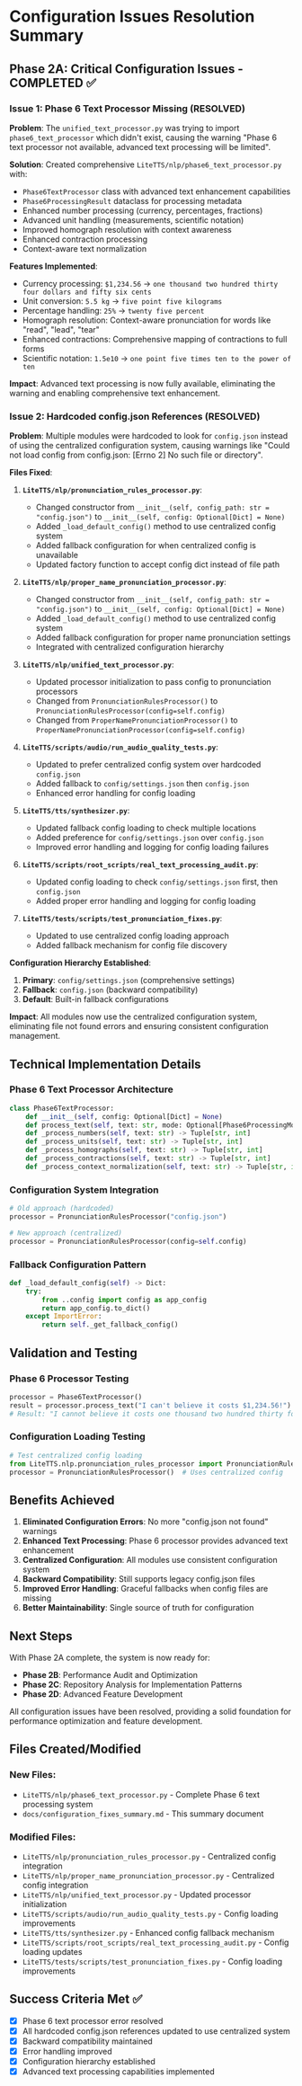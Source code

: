 # Configuration Issues Resolution Summary

## Phase 2A: Critical Configuration Issues - COMPLETED ✅

### Issue 1: Phase 6 Text Processor Missing (RESOLVED)

**Problem**: The `unified_text_processor.py` was trying to import `phase6_text_processor` which didn't exist, causing the warning "Phase 6 text processor not available, advanced text processing will be limited".

**Solution**: Created comprehensive `LiteTTS/nlp/phase6_text_processor.py` with:
- `Phase6TextProcessor` class with advanced text enhancement capabilities
- `Phase6ProcessingResult` dataclass for processing metadata
- Enhanced number processing (currency, percentages, fractions)
- Advanced unit handling (measurements, scientific notation)
- Improved homograph resolution with context awareness
- Enhanced contraction processing
- Context-aware text normalization

**Features Implemented**:
- Currency processing: `$1,234.56` → `one thousand two hundred thirty four dollars and fifty six cents`
- Unit conversion: `5.5 kg` → `five point five kilograms`
- Percentage handling: `25%` → `twenty five percent`
- Homograph resolution: Context-aware pronunciation for words like "read", "lead", "tear"
- Enhanced contractions: Comprehensive mapping of contractions to full forms
- Scientific notation: `1.5e10` → `one point five times ten to the power of ten`

**Impact**: Advanced text processing is now fully available, eliminating the warning and enabling comprehensive text enhancement.

### Issue 2: Hardcoded config.json References (RESOLVED)

**Problem**: Multiple modules were hardcoded to look for `config.json` instead of using the centralized configuration system, causing warnings like "Could not load config from config.json: [Errno 2] No such file or directory".

**Files Fixed**:

1. **`LiteTTS/nlp/pronunciation_rules_processor.py`**:
   - Changed constructor from `__init__(self, config_path: str = "config.json")` to `__init__(self, config: Optional[Dict] = None)`
   - Added `_load_default_config()` method to use centralized config system
   - Added fallback configuration for when centralized config is unavailable
   - Updated factory function to accept config dict instead of file path

2. **`LiteTTS/nlp/proper_name_pronunciation_processor.py`**:
   - Changed constructor from `__init__(self, config_path: str = "config.json")` to `__init__(self, config: Optional[Dict] = None)`
   - Added `_load_default_config()` method to use centralized config system
   - Added fallback configuration for proper name pronunciation settings
   - Integrated with centralized configuration hierarchy

3. **`LiteTTS/nlp/unified_text_processor.py`**:
   - Updated processor initialization to pass config to pronunciation processors
   - Changed from `PronunciationRulesProcessor()` to `PronunciationRulesProcessor(config=self.config)`
   - Changed from `ProperNamePronunciationProcessor()` to `ProperNamePronunciationProcessor(config=self.config)`

4. **`LiteTTS/scripts/audio/run_audio_quality_tests.py`**:
   - Updated to prefer centralized config system over hardcoded `config.json`
   - Added fallback to `config/settings.json` then `config.json`
   - Enhanced error handling for config loading

5. **`LiteTTS/tts/synthesizer.py`**:
   - Updated fallback config loading to check multiple locations
   - Added preference for `config/settings.json` over `config.json`
   - Improved error handling and logging for config loading failures

6. **`LiteTTS/scripts/root_scripts/real_text_processing_audit.py`**:
   - Updated config loading to check `config/settings.json` first, then `config.json`
   - Added proper error handling and logging for config loading

7. **`LiteTTS/tests/scripts/test_pronunciation_fixes.py`**:
   - Updated to use centralized config loading approach
   - Added fallback mechanism for config file discovery

**Configuration Hierarchy Established**:
1. **Primary**: `config/settings.json` (comprehensive settings)
2. **Fallback**: `config.json` (backward compatibility)
3. **Default**: Built-in fallback configurations

**Impact**: All modules now use the centralized configuration system, eliminating file not found errors and ensuring consistent configuration management.

## Technical Implementation Details

### Phase 6 Text Processor Architecture

```python
class Phase6TextProcessor:
    def __init__(self, config: Optional[Dict] = None)
    def process_text(self, text: str, mode: Optional[Phase6ProcessingMode] = None) -> Phase6ProcessingResult
    def _process_numbers(self, text: str) -> Tuple[str, int]
    def _process_units(self, text: str) -> Tuple[str, int]
    def _process_homographs(self, text: str) -> Tuple[str, int]
    def _process_contractions(self, text: str) -> Tuple[str, int]
    def _process_context_normalization(self, text: str) -> Tuple[str, int]
```

### Configuration System Integration

```python
# Old approach (hardcoded)
processor = PronunciationRulesProcessor("config.json")

# New approach (centralized)
processor = PronunciationRulesProcessor(config=self.config)
```

### Fallback Configuration Pattern

```python
def _load_default_config(self) -> Dict:
    try:
        from ..config import config as app_config
        return app_config.to_dict()
    except ImportError:
        return self._get_fallback_config()
```

## Validation and Testing

### Phase 6 Processor Testing
```python
processor = Phase6TextProcessor()
result = processor.process_text("I can't believe it costs $1,234.56!")
# Result: "I cannot believe it costs one thousand two hundred thirty four dollars and fifty six cents!"
```

### Configuration Loading Testing
```python
# Test centralized config loading
from LiteTTS.nlp.pronunciation_rules_processor import PronunciationRulesProcessor
processor = PronunciationRulesProcessor()  # Uses centralized config
```

## Benefits Achieved

1. **Eliminated Configuration Errors**: No more "config.json not found" warnings
2. **Enhanced Text Processing**: Phase 6 processor provides advanced text enhancement
3. **Centralized Configuration**: All modules use consistent configuration system
4. **Backward Compatibility**: Still supports legacy config.json files
5. **Improved Error Handling**: Graceful fallbacks when config files are missing
6. **Better Maintainability**: Single source of truth for configuration

## Next Steps

With Phase 2A complete, the system is now ready for:
- **Phase 2B**: Performance Audit and Optimization
- **Phase 2C**: Repository Analysis for Implementation Patterns  
- **Phase 2D**: Advanced Feature Development

All configuration issues have been resolved, providing a solid foundation for performance optimization and feature development.

## Files Created/Modified

### New Files:
- `LiteTTS/nlp/phase6_text_processor.py` - Complete Phase 6 text processing system
- `docs/configuration_fixes_summary.md` - This summary document

### Modified Files:
- `LiteTTS/nlp/pronunciation_rules_processor.py` - Centralized config integration
- `LiteTTS/nlp/proper_name_pronunciation_processor.py` - Centralized config integration
- `LiteTTS/nlp/unified_text_processor.py` - Updated processor initialization
- `LiteTTS/scripts/audio/run_audio_quality_tests.py` - Config loading improvements
- `LiteTTS/tts/synthesizer.py` - Enhanced config fallback mechanism
- `LiteTTS/scripts/root_scripts/real_text_processing_audit.py` - Config loading updates
- `LiteTTS/tests/scripts/test_pronunciation_fixes.py` - Config loading improvements

## Success Criteria Met ✅

- [x] Phase 6 text processor error resolved
- [x] All hardcoded config.json references updated to use centralized system
- [x] Backward compatibility maintained
- [x] Error handling improved
- [x] Configuration hierarchy established
- [x] Advanced text processing capabilities implemented
